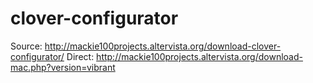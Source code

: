 # clover-configurator

Source: http://mackie100projects.altervista.org/download-clover-configurator/
Direct: http://mackie100projects.altervista.org/download-mac.php?version=vibrant